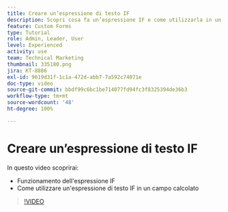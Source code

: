 ```yaml
---
title: Creare un’espressione di testo IF
description: Scopri cosa fa un’espressione IF e come utilizzarla in un campo calcolato di  [!DNL Workfront].
feature: Custom Forms
type: Tutorial
role: Admin, Leader, User
level: Experienced
activity: use
team: Technical Marketing
thumbnail: 335180.png
jira: KT-8886
exl-id: 9619d31f-1c1a-472d-abb7-7a592c74071e
doc-type: video
source-git-commit: bbdf99c6bc1be714077fd94fc3f8325394de36b3
workflow-type: tm+mt
source-wordcount: '48'
ht-degree: 100%

---
```


# Creare un’espressione di testo IF

In questo video scoprirai:

* Funzionamento dell&#39;espressione IF
* Come utilizzare un&#39;espressione di testo IF in un campo calcolato

>[!VIDEO](https://video.tv.adobe.com/v/3417104/?quality=12&learn=on&enablevpops=1&captions=ita)
